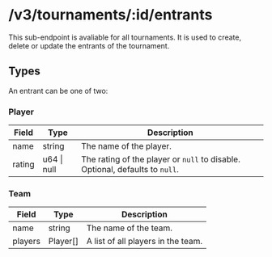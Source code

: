 # /v3/tournaments/:id/entrants

This sub-endpoint is avaliable for all tournaments. It is used to create, delete or update the entrants of the tournament.

## Types

An entrant can be one of two:

### Player

| Field  | Type            | Description                                                                  |
| ------ | --------------- | ---------------------------------------------------------------------------- |
| name   | string          | The name of the player.                                                      |
| rating | u64 &#124; null | The rating of the player or `null` to disable. Optional, defaults to `null`. |

### Team

| Field   | Type     | Description                        |
| ------- | -------- | ---------------------------------- |
| name    | string   | The name of the team.              |
| players | Player[] | A list of all players in the team. |

